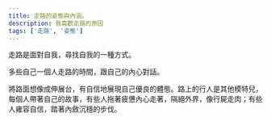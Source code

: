 ```yaml
---
title: 走路的姿態與內涵。
description: 我喜歡走路的原因
tags: ['走路', '姿態']
---
```

走路是面對自我，尋找自我的一種方式。

多些自己一個人走路的時間，跟自己的內心對話。

將路面想像成伸展台，有自信地展現自己優良的體態。路上的行人是其他模特兒，每個人帶著自己的故事，有些人拖著疲憊內心走著，隔絕外界，像行屍走肉；有些人雍容自信，踏著內斂沉穩的步伐。
